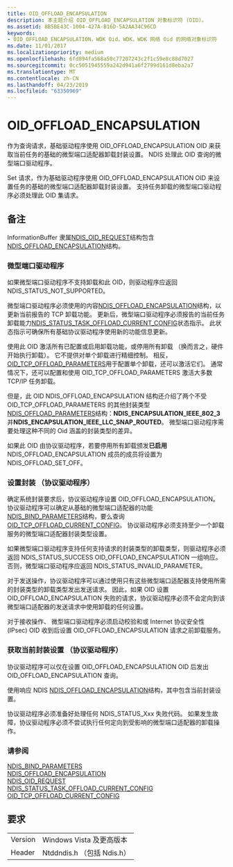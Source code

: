 ```yaml
---
title: OID_OFFLOAD_ENCAPSULATION
description: 本主题介绍 OID_OFFLOAD_ENCAPSULATION 对象标识符 (OID)。
ms.assetid: 8B5BE43C-1004-427A-B16D-5A2AA34C96CD
keywords:
- OID_OFFLOAD_ENCAPSULATION，WDK Oid，WDK，WDK 网络 Oid 的网络对象标识符
ms.date: 11/01/2017
ms.localizationpriority: medium
ms.openlocfilehash: 6fd894fa568a50c77207243c2f1c59e8c88d7027
ms.sourcegitcommit: 0cc5051945559a242d941a6f2799d161d8eba2a7
ms.translationtype: MT
ms.contentlocale: zh-CN
ms.lasthandoff: 04/23/2019
ms.locfileid: "63350969"
---
```

# <a name="oidoffloadencapsulation"></a>OID_OFFLOAD_ENCAPSULATION

作为查询请求，基础驱动程序使用 OID_OFFLOAD_ENCAPSULATION OID 来获取当前任务的基础的微型端口适配器卸载封装设置。 NDIS 处理此 OID 查询的微型端口驱动程序。

Set 请求，作为基础驱动程序使用 OID_OFFLOAD_ENCAPSULATION OID 来设置任务的基础的微型端口适配器卸载封装设置。 支持任务卸载的微型端口驱动程序必须处理此 OID 集请求。

## <a name="remarks"></a>备注

InformationBuffer 隶属[NDIS_OID_REQUEST](https://msdn.microsoft.com/library/windows/hardware/ff566710)结构包含[NDIS_OFFLOAD_ENCAPSULATION](https://msdn.microsoft.com/library/windows/hardware/ff566702)结构。

### <a name="miniport-drivers"></a>微型端口驱动程序

如果微型端口驱动程序不支持卸载和此 OID，则驱动程序应返回 NDIS_STATUS_NOT_SUPPORTED。

微型端口驱动程序必须使用的内容[NDIS_OFFLOAD_ENCAPSULATION](https://msdn.microsoft.com/library/windows/hardware/ff566702)结构，以更新当前报告的 TCP 卸载功能。 更新后，微型端口驱动程序必须报告的当前任务卸载能力[NDIS_STATUS_TASK_OFFLOAD_CURRENT_CONFIG](ndis-status-task-offload-current-config.md)状态指示。 此状态指示可确保所有基础协议驱动程序使用新的功能信息更新。

使用此 OID 激活所有已配置或启用卸载功能，或停用所有卸载 （换而言之，硬件开始执行卸载）。 它不提供对单个卸载进行精细控制。 相反， [OID_TCP_OFFLOAD_PARAMETERS](oid-tcp-offload-parameters.md)用于配置单个卸载，还可以激活它们。 通常情况下，还可以配置和使用 OID_TCP_OFFLOAD_PARAMETERS 激活大多数 TCP/IP 任务卸载。

但是，此 OID NDIS_OFFLOAD_ENCAPSULATION 结构还介绍了两个不受 OID_TCP_OFFLOAD_PARAMETERS 的其他封装类型[NDIS_OFFLOAD_PARAMETERS](https://msdn.microsoft.com/library/windows/hardware/ff566706)结构：**NDIS_ENCAPSULATION_IEEE_802_3**并**NDIS_ENCAPSULATION_IEEE_LLC_SNAP_ROUTED**。 微型端口驱动程序需要处理这种不同的 Oid 涵盖的封装类型的差异。

如果此 OID 由协议驱动程序，若要停用所有卸载颁发**已启用**NDIS_OFFLOAD_ENCAPSULATION 成员的成员将设置为 NDIS_OFFLOAD_SET_OFF。

### <a name="setting-encapsulation-protocol-drivers"></a>设置封装 （协议驱动程序）

确定系统封装要求后，协议驱动程序设置 OID_OFFLOAD_ENCAPSULATION。 协议驱动程序可以确定从基础的微型端口适配器的功能[NDIS_BIND_PARAMETERS](https://msdn.microsoft.com/library/windows/hardware/ff564832)结构，要么查询[OID_TCP_OFFLOAD_CURRENT_CONFIG](oid-tcp-offload-current-config.md)。 协议驱动程序必须支持至少一个卸载服务的微型端口适配器封装类型设置。

如果微型端口驱动程序支持任何支持请求的封装类型的卸载类型，则驱动程序必须返回 NDIS_STATUS_SUCCESS OID_OFFLOAD_ENCAPSULATION 一组响应。 否则，微型端口驱动程序应返回 NDIS_STATUS_INVALID_PARAMETER。

对于发送操作，协议驱动程序可以通过使用只有这些微型端口适配器支持使用所需的封装类型的卸载类型发出发送请求。 因此，如果 OID 设置 OID_OFFLOAD_ENCAPSULATION 失败的请求，协议驱动程序必须不会定向到该微型端口适配器的发送请求中使用卸载的任何设置。

对于接收操作、 微型端口驱动程序必须启动校验和或 Internet 协议安全性 (IPsec) OID 收到后设置 OID_OFFLOAD_ENCAPSULATION 请求之前卸载服务。

### <a name="obtaining-current-encapsulation-settings-protocol-drivers"></a>获取当前封装设置 （协议驱动程序）

协议驱动程序可以仅在设置 OID_OFFLOAD_ENCAPSULATION OID 后发出 OID_OFFLOAD_ENCAPSULATION 查询。

使用响应 NDIS [NDIS_OFFLOAD_ENCAPSULATION](https://msdn.microsoft.com/library/windows/hardware/ff566702)结构，其中包含当前封装设置。

协议驱动程序必须准备好处理任何 NDIS_STATUS_Xxx 失败代码。 如果发生故障，协议驱动程序必须不尝试执行任何定向到受影响的微型端口适配器的卸载操作。

### <a name="see-also"></a>请参阅

[NDIS_BIND_PARAMETERS](https://msdn.microsoft.com/library/windows/hardware/ff564832)  
[NDIS_OFFLOAD_ENCAPSULATION](https://msdn.microsoft.com/library/windows/hardware/ff566702)  
[NDIS_OID_REQUEST](https://msdn.microsoft.com/library/windows/hardware/ff566710)  
[NDIS_STATUS_TASK_OFFLOAD_CURRENT_CONFIG](ndis-status-task-offload-current-config.md)  
[OID_TCP_OFFLOAD_CURRENT_CONFIG](oid-tcp-offload-current-config.md)

## <a name="requirements"></a>要求

| | |
| --- | --- |
| Version | Windows Vista 及更高版本 |
| Header | Ntddndis.h （包括 Ndis.h） |

